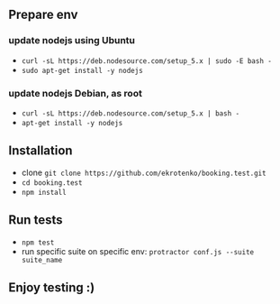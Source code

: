 ## Prepare env
### update nodejs using Ubuntu
- `curl -sL https://deb.nodesource.com/setup_5.x | sudo -E bash -`
- `sudo apt-get install -y nodejs`

### update nodejs Debian, as root
- `curl -sL https://deb.nodesource.com/setup_5.x | bash -`
- `apt-get install -y nodejs`

## Installation
- clone `git clone https://github.com/ekrotenko/booking.test.git`
- `cd booking.test`
- `npm install`

## Run tests

- `npm test`
- run specific suite on specific env: `protractor conf.js --suite suite_name`

## Enjoy testing :)